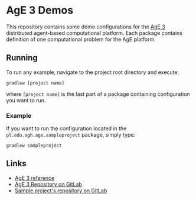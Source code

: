 # AgE 3 Demos

This repository contains some demo configurations for the [AgE 3](https://gitlab.com/age-agh/age3) distributed 
agent-based computational platform. Each package contains definition of one computational problem for the AgE platform. 

## Running
To run any example, navigate to the project root directory and execute:
```
gradlew [project name]
```
where `[project name]` is the last part of a package containing configuration you want to run.

### Example
If you want to run the configuration located in the `pl.edu.agh.age.sampleproject` package, simply type:
```
gradlew sampleproject
```

## Links

* [AgE 3 reference](https://www.age.agh.edu.pl/)
* [AgE 3 Repository on GitLab](https://gitlab.com/age-agh/age3)
* [Sample project's repository on GitLab](https://gitlab.com/age-agh/age3-sample-project)

